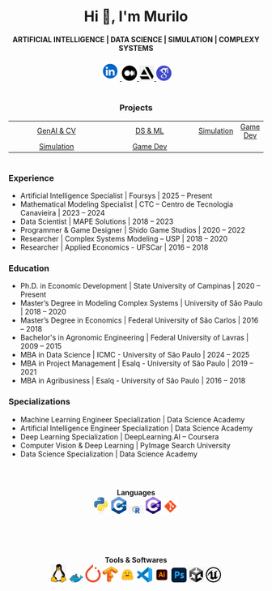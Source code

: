 
<h1 align="center">Hi 👋, I'm Murilo</h1>
<h4 align="center">ARTIFICIAL INTELLIGENCE | DATA SCIENCE | SIMULATION | COMPLEXY SYSTEMS</h4>

<p align="center">
    <a href="https://www.linkedin.com/in/msmurilo/" target="_blank"> <img alt="Linkedin" width="38px" src="https://github.com/muriloms/muriloms/blob/main/imgs/linkedin.png"/> </a>
    <a href="https://medium.com/@msmurilo" target="_blank"> <img alt="Medium" width="30px" src="https://github.com/muriloms/muriloms/blob/main/imgs/medium.png"/> </a>
    <a href="https://www.artstation.com/mrespingo" target="_blank"> <img alt="Artstation" width="30px" src="https://github.com/muriloms/muriloms/blob/main/imgs/artstation.png"/> </a>
    <a href="https://scholar.google.com.br/citations?hl=pt-BR&user=MXrXf3oAAAAJ" target="_blank"> <img alt="GoogleScholar" width="30px" src="https://github.com/muriloms/muriloms/blob/main/imgs/googlescholar.png"/> </a>
</p>  

<!-- Projetos -->
<div align="center">
  <h1></h1>
  <h3>Projects</h3>
  <table>
    <tr>
      <td align="center" width="50%">
        <a href="https://github.com/muriloms/genai-cv" target="_blank">GenAI & CV</a>
      </td>
      <td align="center" width="50%">
        <a href="https://github.com/muriloms/ds-ml" target="_blank">DS & ML</a>
      </td>
        <td align="center" width="50%">
        <a href="https://github.com/muriloms/study-repository" target="_blank">Simulation</a>
      </td>
         <td align="center" width="50%">
        <a href="https://github.com/muriloms/game-dev" target="_blank">Game Dev</a>
      </td>
    </tr>
    <tr>
      <td align="center" width="50%">
        <a href="https://github.com/muriloms/study-repository" target="_blank">Simulation</a>
      </td>
      <td align="center" width="50%">
        <a href="https://github.com/muriloms/game-dev" target="_blank">Game Dev</a>
      </td>
    </tr>
  </table>
</div>


<h1 align="center"></h1>
<!-- Experiencia e Formacao -->
<div align="left">
  <h3>Experience</h3>
  <ul font-size: 10px>
    <li>Artificial Intelligence Specialist | Foursys | 2025 – Present</li>
    <li>Mathematical Modeling Specialist | CTC – Centro de Tecnologia Canavieira | 2023 – 2024</li>
    <li>Data Scientist | MAPE Solutions | 2018 – 2023</li>
    <li>Programmer & Game Designer | Shido Game Studios | 2020 – 2022</li>
    <li>Researcher | Complex Systems Modeling – USP | 2018 – 2020</li>
    <li>Researcher | Applied Economics - UFSCar | 2016 – 2018</li>
  </ul>
</div>

<div align="left">
  <h3>Education</h3>
  <ul>
    <li>Ph.D. in Economic Development | State University of Campinas | 2020 – Present</li>
    <li>Master’s Degree in Modeling Complex Systems | University of São Paulo | 2018 – 2020</li>
    <li>Master’s Degree in Economics | Federal University of São Carlos | 2016 – 2018</li>
    <li>Bachelor's in Agronomic Engineering | Federal University of Lavras | 2009 – 2015</li>
    <li>MBA in Data Science | ICMC - University of São Paulo | 2024 – 2025</li>
    <li>MBA in Project Management | Esalq - University of São Paulo | 2019 – 2021</li>
    <li>MBA in Agribusiness | Esalq - University of São Paulo | 2016 – 2018</li>
  </ul>
</div>

<div align="left">
  <h3>Specializations</h3>
  <ul>
    <li>Machine Learning Engineer Specialization | Data Science Academy</li>
    <li>Artificial Intelligence Engineer Specialization | Data Science Academy</li>
    <li>Deep Learning Specialization | DeepLearning.AI – Coursera</li>
    <li>Computer Vision & Deep Learning | PyImage Search University</li>
    <li>Data Science Specialization | Data Science Academy</li>
  </ul>
</div>

<h1 align="center"></h1>
<!-- Icones linguagens e software -->

<div align="center">
    <!-- Linguagens -->
    <div style="display: inline-block; margin: 20px;">
        <strong>Languages</strong><br>
        <a href="https://www.python.org/" target="_blank"><img src="https://github.com/muriloms/muriloms/blob/main/imgs/python.png" alt="Python" width="30px"/></a>
        <a href="https://isocpp.org/" target="_blank"><img src="https://github.com/muriloms/muriloms/blob/main/imgs/cpp.png" alt="C++" width="30px"/></a>
        <a href="https://www.r-project.org/" target="_blank"><img src="https://github.com/muriloms/muriloms/blob/main/imgs/r.png" alt="R" width="30px"/></a>
        <a href="https://dotnet.microsoft.com/pt-br/languages/csharp" target="_blank"><img src="https://github.com/muriloms/muriloms/blob/main/imgs/csharp.png" alt="C#" width="30px"/></a>
        <a href="https://git-scm.com/" target="_blank"><img src="https://github.com/muriloms/muriloms/blob/main/imgs/git.png" alt="Git" width="30px"/></a>
    </div>
    <h1 align="center"></h1>
    <!-- Softwares -->
    <div style="display: inline-block; margin: 20px;">
        <strong>Tools & Softwares</strong><br>
        <a href="https://www.linux.org/" target="_blank"><img src="https://github.com/muriloms/muriloms/blob/main/imgs/linux.png" alt="Linux" width="30px"/></a>
        <a href="https://www.docker.com//" target="_blank"><img src="https://github.com/muriloms/muriloms/blob/main/imgs/docker.png" alt="Docker" width="30px"/></a>
        <a href="https://pytorch.org/" target="_blank"><img src="https://github.com/muriloms/muriloms/blob/main/imgs/pytorch.png" alt="PyTorch" width="30px"/></a>
        <a href="https://www.tensorflow.org/" target="_blank"><img src="https://github.com/muriloms/muriloms/blob/main/imgs/tensorflow.png" alt="TensorFlow" width="30px"/></a>
        <a href="https://huggingface.co/" target="_blank"><img src="https://github.com/muriloms/muriloms/blob/main/imgs/huggingface.png" alt="Hugging Face" width="30px"/></a>
        <a href="https://code.visualstudio.com/" target="_blank"><img src="https://github.com/muriloms/muriloms/blob/main/imgs/vscode.png" alt="VSCode" width="30px"/></a>
        <a href="https://www.adobe.com/br/products/illustrator.html" target="_blank"><img src="https://github.com/muriloms/muriloms/blob/main/imgs/illustrator.png" alt="Illustrator" width="30px"/></a>
        <a href="https://www.adobe.com/br/products/photoshop.html" target="_blank"><img src="https://github.com/muriloms/muriloms/blob/main/imgs/photoshop.png" alt="Photoshop" width="30px"/></a>
        <a href="https://unity.com/" target="_blank"><img src="https://github.com/muriloms/muriloms/blob/main/imgs/unity.png" alt="Unity" width="30px"/></a>
        <a href="https://www.unrealengine.com/" target="_blank"><img src="https://github.com/muriloms/muriloms/blob/main/imgs/unrealengine.png" alt="Unreal Engine" width="30px"/></a>
    </div>
</div>

